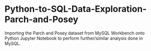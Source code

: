 # Python-to-SQL-Data-Exploration-Parch-and-Posey
Importing the Parch and Posey dataset from MySQL Workbench onto Python Jupyter Notebook to perform further/similar analysis done in MySQL.
